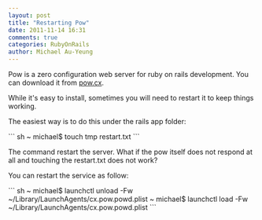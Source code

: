 ```yaml
---
layout: post
title: "Restarting Pow"
date: 2011-11-14 16:31
comments: true
categories: RubyOnRails
author: Michael Au-Yeung
---
```

<p>
Pow is a zero configuration web server for ruby on rails development. 
You can download it from <a href="pow.cx">pow.cx</a>.
</p>
<p>
While it's easy to install, sometimes you will need to restart it to keep things working.
</p>
<p>
The easiest way is to do this under the rails app folder: 
</p>
``` sh 
~ michael$ touch tmp restart.txt 
```
<p>
The command restart the server. 
What if the pow itself does not respond at all and touching the restart.txt does not work? 
</p>
<p>
You can restart the service as follow: 
</p>
``` sh 
~ michael$ launchctl unload -Fw ~/Library/LaunchAgents/cx.pow.powd.plist
~ michael$ launchctl load -Fw ~/Library/LaunchAgents/cx.pow.powd.plist
```

